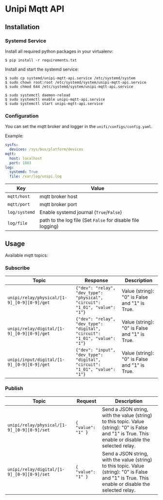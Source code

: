 # Unipi Mqtt API

## Installation

### Systemd Service

Install all required python packages in your virtualenv:

```console
$ pip install -r requirements.txt
```

Install and start the systemd service:

```console
$ sudo cp systemd/unipi-mqtt-api.service /etc/systemd/system
$ sudo chown root:root /etc/systemd/system/unipi-mqtt-api.service
$ sudo chmod 644 /etc/systemd/system/unipi-mqtt-api.service

$ sudo systemctl daemon-reload
$ sudo systemctl enable unipi-mqtt-api.service
$ sudo systemctl start unipi-mqtt-api.service
```

### Configuration

You can set the mqtt broker and logger in the `unifi/configs/config.yaml`.

Example:

```yaml
sysfs:
  devices: /sys/bus/platform/devices
mqtt:
  host: localhost
  port: 1883
log:
  systemd: True
  file: /var/log/unipi.log
```

Key | Value
------ | ------
`mqtt/host` | mqtt broker host
`mqtt/port` | mqtt broker port
`log/systemd` | Enable systemd journal (`True`/`False`)
`log/file` | path to the log file (Set `False` for disable file logging)

## Usage

Available mqtt topics:

### Subscribe

Topic | Response | Description
------ | ------ | ------
`unipi/relay/physical/[1-9]_[0-9][0-9]/get` | `{"dev": "relay", "dev_type": "physical", "circuit": "1_01", "value": "1"}` | Value (string): "0" is False and "1" is True. 
`unipi/relay/digital/[1-9]_[0-9][0-9]/get` | `{"dev": "relay", "dev_type": "digital", "circuit": "1_01", "value": "1"}` | Value (string): "0" is False and "1" is True. 
`unipi/input/digital/[1-9]_[0-9][0-9]/get` | `{"dev": "input", "dev_type": "digital", "circuit": "1_01", "value": "1"}` | Value (string): "0" is False and "1" is True. 

### Publish

Topic | Request | Description
------ | ------ | ------
`unipi/relay/physical/[1-9]_[0-9][0-9]/set` | `{ "value": "1" }` | Send a JSON string, with the value (string) to this topic. Value (string): "0" is False and "1" is True. This enable or disable the selected relay.
`unipi/relay/digital/[1-9]_[0-9][0-9]/set` | `{ "value": "1" }` | Send a JSON string, with the value (string) to this topic. Value (string): "0" is False and "1" is True. This enable or disable the selected relay.
